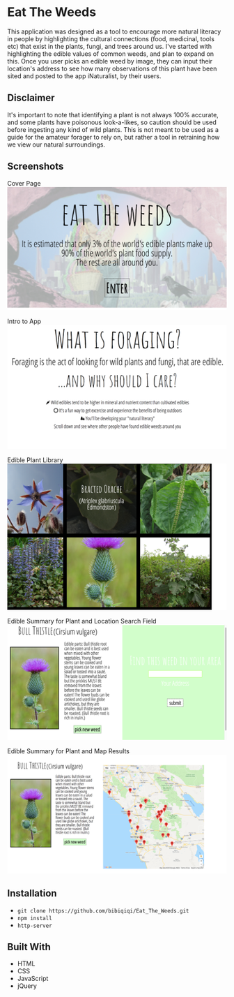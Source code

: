 # Eat The Weeds
This application was designed as a tool to encourage more natural literacy in people by highlighting the cultural connections (food, medicinal, tools etc) that exist in the plants, fungi, and trees around us. I've started with highlighting the edible values of common weeds, and plan to expand on this. Once you user picks an edible weed by image, they can input their location's address to see how many observations of this plant have been sited and posted to the app iNaturalist, by their users.

## Disclaimer
It's important to note that identifying a plant is not always 100% accurate, and some plants have poisonous look-a-likes, so caution should be used before ingesting any kind of wild plants. This is not meant to be used as a guide for the amateur forager to rely on, but rather a tool in retraining how we view our natural surroundings. 


## Screenshots

Cover Page
![ScreenShot of Cover Page of App](/screenshots/screenshot1.png "Screenshot of Cover Page")

Intro to App
![Screenshot of Explanation Page for App](/screenshots/screenshot2.png "Screenshot of Explanation Page")

Edible Plant Library
![Screenshot of Image Browse Page](/screenshots/screenshot3.png "Screenshot of Image Browse Page")

Edible Summary for Plant and Location Search Field
![Screenshot of Plant Summary and Search Field](/screenshots/screenshot4.png "Screenshot of Plant Summary and Search Field")

Edible Summary for Plant and Map Results
![Screenshot of Plant Summary and Map Results](/screenshots/screenshot5.png "Screenshot of Plant Summary and Map Results")


## Installation
* `git clone https://github.com/bibiqiqi/Eat_The_Weeds.git`
* `npm install`
* `http-server`

## Built With
* HTML
* CSS
* JavaScript
* jQuery
